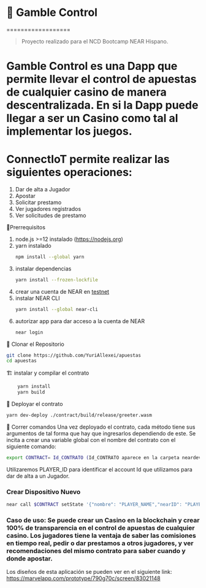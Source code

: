 # 🚧 Gamble Control
==================
> Proyecto realizado para el NCD Bootcamp NEAR Hispano.
# Gamble Control es una Dapp que permite llevar el control de apuestas de cualquier casino de manera descentralizada. En si la Dapp puede llegar a ser un Casino como tal al implementar los juegos.
# ConnectIoT permite realizar las siguientes operaciones:
   1. Dar de alta a Jugador 
   2. Apostar
   3. Solicitar prestamo
   4. Ver jugadores registrados
   5. Ver solicitudes de prestamo

🏁Prerrequisitos
1. node.js >=12 instalado (https://nodejs.org)
2. yarn instalado
    ```bash
    npm install --global yarn
    ```
3. instalar dependencias
    ```bash
    yarn install --frozen-lockfile
    ```
4. crear una cuenta de NEAR en [testnet](https://docs.near.org/docs/develop/basics/create-account#creating-a-testnet-account)   
5. instalar NEAR CLI
    ```bash
    yarn install --global near-cli
    ```
6. autorizar app para dar acceso a la cuenta de NEAR
    ```bash
    near login
     ```

🐑 Clonar el Repositorio
```bash
git clone https://github.com/YuriAllexei/apuestas
cd apuestas
```

🏗 instalar y compilar el contrato
```bash
    yarn install
    yarn build
```

🚀 Deployar el contrato
```bash
yarn dev-deploy ./contract/build/release/greeter.wasm
```

🚂 Correr comandos
Una vez deployado el contrato, cada método tiene sus argumentos de tal forma que hay que ingresarlos dependiendo de este. Se incita a crear una variable global con el nombre del 
contrato con el siguiente comando:
```bash
export CONTRACT= Id_CONTRATO (Id_CONTRATO aparece en la carpeta neardev cuando se depliega el contrato)
```

Utilizaremos PLAYER_ID para identificar el account Id que utilizamos para dar de alta a un Jugador.


### Crear Dispositivo Nuevo
```bash
near call $CONTRACT setState '{"nombre": "PLAYER_NAME","nearID": "PLAYER_ID","prestamo":true}' --accountId PLAYER_ID
```


### Caso de uso: Se puede crear un Casino en la blockchain y crear 100% de transparencia en el control de apuestas de cualquier casino. Los jugadores tiene la ventaja de saber las comisiones en tiempo real, pedir o dar prestamos a otros jugadores, y ver recomendaciones del mismo contrato para saber cuando y donde apostar.

Los diseños de esta aplicación se pueden ver en el siguiente link: https://marvelapp.com/prototype/790g70c/screen/83021148